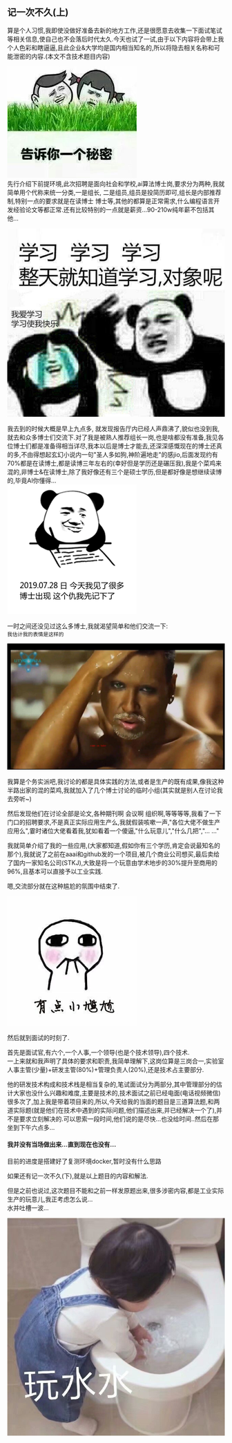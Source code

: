 ## 记一次不久(上)

算是个人习惯,我即使没做好准备去新的地方工作,还是很愿意去收集一下面试笔试等相关信息,使自己也不会落后时代太久.今天也试了一试,由于以下内容将会带上我个人色彩和瞎逼逼,且此企业&大学均是国内相当知名的,所以将隐去相关名称和可能泄密的内容.(本文不含技术题目内容)  

![](../images/jiyici/03.jpg)  
先行介绍下前提环境,此次招聘是面向社会和学校,ai算法博士岗,要求分为两种,我就简单用个代称来统一分类,一是组长, 二是组员,组员是投简历即可,组长是内部推荐制,特别一点的要求就是在读博士 博士等,其他的都算是正常需求,什么编程语言开发经验论文等都正常.还有比较特别的一点就是薪资...90-210w纯年薪不包括其他...  

![](../images/jiyici/02.jpg)  

我去到的时候大概是早上九点多, 就发现报告厅内已经人声鼎沸了,貌似也没到我, 就去和众多博士们交流下.对了我是被熟人推荐组长一岗,也是啥都没有准备,我见各位博士们都是准备得相当详尽,我本以后是博士才能去,还深深感慨现在的博士还真的多,不由得想起玄幻小说内一句"圣人多如狗,神阶遍地走"的感jio,后面发现约有70%都是在读博士,都是读博三年左右的(幸好但是学历还是碾压我),我是个菜鸡来混的,非博士&在读博士,除了我好像还有三个是硕士学历,但是都好像是想继续读博的,毕竟AI你懂得...  
![](../images/jiyici/04.gif)  

一时之间还没见过这么多博士,我就渴望简单和他们交流一下:  
`我估计我的表情是这样的`  

![](../images/jiyici/01.png)  

我算是个务实派吧,我讨论的都是具体实践的方法,或者是生产的既有成果,像我这种半路出家的混的菜鸡,我就加入了几个博士讨论的临时小组(其实就是别人在讨论我去旁听~)  

然后发现他们在讨论全部是论文,各种期刊啊 会议啊 组织啊,等等等等,我看了一下门口的招聘要求,不是真正实际应用生产么,我就假装咳嗽一声,"各位大佬不做生产应用么",霎时诸位大佬看着我,犹如看着一个傻逼,"什么玩意儿","什么几把","... ..."  

我就简单介绍了我的一些应用,(大家都知道,假如你有三个学历,肯定会说最知名的那个),我就说了之前在aaai和github发的一个项目,被几个商业公司想买,最后卖给了国内一家知名公司(STKJ),大致是将一个玩意由学术地步的30%提升至商用的96%,且基本可以直接予以工业实践.  

嗯,交流部分就在这种尴尬的氛围中结束了.  

![](../images/jiyici/05.jpg)  

然后就到面试的时刻了.  

首先是面试官,有六个,一个人事,一个领导(也是个技术领导),四个技术.  
一上来就和我声明了具体的要求和职责,我简单理解下,这岗位算是三岗合一,实验室人事主管(少量)+研发主管(80%)+管理负责人(20%),还是技术占主要部分.  


他的研发技术构成和技术栈是相当复杂的,笔试面试分为两部分,其中管理部分的估计大家也没什么兴趣和难度,主要是技术的,技术面试之前已经电面(电话视频微信)很多次了,加上我是带着项目来的,所以,今天给我的当面的题目是三道算法题,和两道实际题(就是他们在技术中遇到的实际问题,他们描述出来,并已经解决一个了),并不是要求立刻解决的.可以思索一段时间,他们说的是尽快...也没给时间..然后在那坐到下午六点多...  

#### 我并没有当场做出来...直到现在也没有...  

目前的进度是搭建好了复测环境docker,暂时没有什么思路  

如果还有记一次不久(下),就是以上题目的内容和解法.  

但是之前也说过,这次题目不能和之前一样发原题出来,很多涉密内容,都是工业实际生产的玩意儿,我正考虑怎么说...  
水并吐槽一波...  

![](../images/jiyici/06.jpg)  
